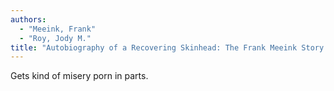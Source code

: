 ```yaml
---
authors:
  - "Meeink, Frank"
  - "Roy, Jody M."
title: "Autobiography of a Recovering Skinhead: The Frank Meeink Story as Told to Jody M. Roy, Ph. D."
---
```


Gets kind of misery porn in parts.
